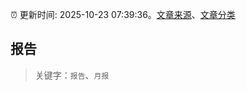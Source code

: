 :alarm_clock: 更新时间: 2025-10-23 07:39:36。[文章来源](/README.md)、[文章分类](/TAGS.md)

## 报告


> 关键字：`报告`、`月报`



